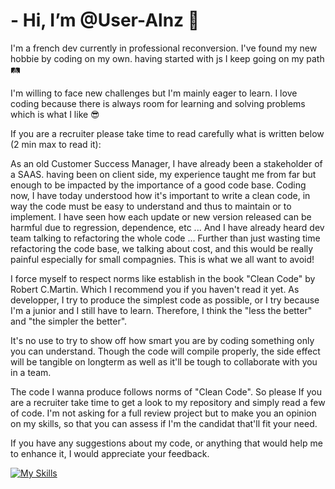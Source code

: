 # -  Hi, I’m @User-Alnz 👋

I'm a french dev currently in professional reconversion. 
I've found my new hobbie by coding on my own. having started with js I keep going on my path 🛤

I'm willing to face new challenges but I'm mainly eager to learn. I love coding because there is always room for learning and solving problems which is what I like 😎

If you are a recruiter please take time to read carefully what is written below (2 min max to read it): 

As an old Customer Success Manager, I have already been a stakeholder of a SAAS. having been on client side, my experience taught me from far but enough to be impacted by the importance of a good code base.
Coding now, I have today understood how it's important to write a clean code, in way the code must be easy to understand and thus to maintain or to implement.
I have seen how each update or new version released can be harmful due to regression, dependence, etc ... And I have already heard dev team talking to refactoring the whole code ...
Further than just wasting time refactoring the code base,  we talking about cost, and this would be really painful especially for small compagnies. 
This is what we all want to avoid!

I force myself to respect norms like establish in the book "Clean Code" by Robert C.Martin. Which I recommend you if you haven't read it yet.
As developper, I try to produce the simplest code as possible, or I try because I'm a junior and I still have to learn.
Therefore, I think the "less the better" and "the simpler the better". 

It's no use to try to show off how smart you are by coding something only you can understand.
Though the code will compile properly, the side effect will be tangible on longterm as well as it'll be tough to collaborate with you in a team.

The code I wanna produce follows norms of "Clean Code". So please If you are a recruiter take time to get a look to my repository and simply read a few of code.
I'm not asking for a full review project but to make you an opinion on my skills, so that you can assess if I'm the candidat that'll fit your need. 

If you have any suggestions about my code, or anything that would help me to enhance it, I would appreciate your feedback.


[![My Skills](https://skillicons.dev/icons?i=js,html,css)](https://skillicons.dev)

<!---
User-Alnz/User-Alnz is a ✨ special ✨ repository because its `README.md` (this file) appears on your GitHub profile.
You can click the Preview link to take a look at your changes.
--->
